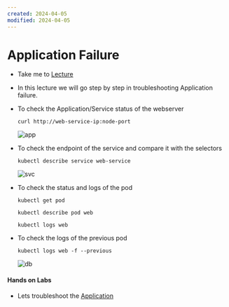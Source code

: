 ```yaml
---
created: 2024-04-05
modified: 2024-04-05
---
```

# Application Failure
  
  - Take me to [Lecture](https://kodekloud.com/topic/application-failure/)

  - In this lecture we will go step by step in troubleshooting Application failure.

  - To check the Application/Service status of the webserver

    ```
    curl http://web-service-ip:node-port
    ```

    ![app](app.PNG)

  - To check the endpoint of the service and compare it with the selectors

    ```
    kubectl describe service web-service
    ```   

    ![svc](svc.PNG)


  - To check the status and logs of the pod

    ```
    kubectl get pod
    ```

    ```
    kubectl describe pod web
    ```

    ```
    kubectl logs web
    ```

  - To check the logs of the previous pod

    ```
    kubectl logs web -f --previous
    ```
    
    ![db](db.PNG)


  #### Hands on Labs

  - Lets troubleshoot the [Application](https://kodekloud.com/topic/practice-test-application-failure/)